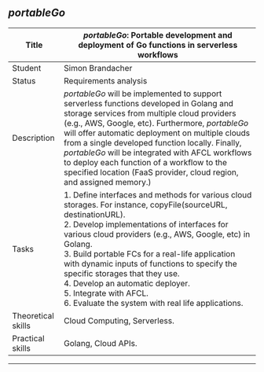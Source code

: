 ## *portableGo*

| Title | ***portableGo*: Portable development and deployment of Go functions in serverless workflows** |
| ----- | ----- | 
| Student | Simon Brandacher | 
| Status | Requirements analysis | 
| Description |  *portableGo* will be implemented to support serverless functions developed in Golang and storage services from multiple cloud providers (e.g., AWS, Google, etc). Furthermore, *portableGo* will offer automatic deployment on multiple clouds from a single developed function locally. Finally, *portableGo* will be integrated with AFCL workflows to deploy each function of a workflow to the specified location (FaaS provider, cloud region, and assigned memory.)
|Tasks| 1. Define interfaces and methods for various cloud storages. For instance, copyFile(sourceURL, destinationURL). <br> 2. Develop implementations of interfaces for various cloud providers (e.g., AWS, Google, etc) in Golang. <br> 3. Build portable FCs for a real-life application with dynamic inputs of functions to specify the specific storages that they use.<br> 4. Develop an automatic deployer.<br> 5. Integrate with AFCL.<br> 6. Evaluate the system with real life applications.|
| Theoretical skills | Cloud Computing, Serverless. | 
| Practical skills | Golang, Cloud APIs.|
---